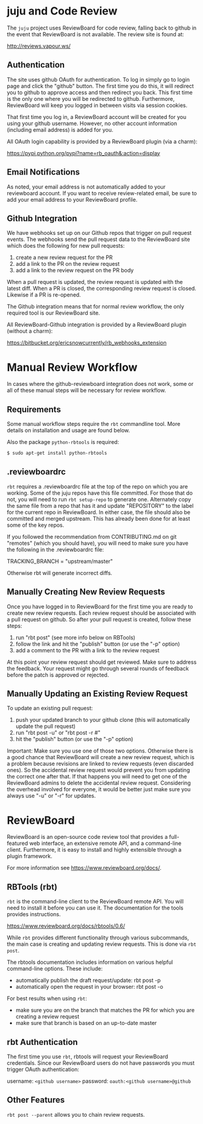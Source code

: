 juju and Code Review
====================

The `juju` project uses ReviewBoard for code review, falling back to
github in the event that ReviewBoard is not available.  The review site
is found at:

 http://reviews.vapour.ws/

Authentication
--------------

The site uses github OAuth for authentication.  To log in simply go to
login page and click the "github" button.  The first time you do this,
it will redirect you to github to approve access and then redirect you
back.  This first time is the only one where you will be redirected to
github.  Furthermore, ReviewBoard will keep you logged in between visits
via session cookies.

That first time you log in, a ReviewBoard account will be created for
you using your github username.  However, no other account information
(including email address) is added for you.

All OAuth login capability is provided by a ReviewBoard plugin (via a
charm):

 https://pypi.python.org/pypi?name=rb_oauth&:action=display

Email Notifications
-------------------

As noted, your email address is not automatically added to your
reviewboard account.  If you want to receive review-related email, be
sure to add your email address to your ReviewBoard profile.

Github Integration
------------------

We have webhooks set up on our Github repos that trigger on pull request
events.  The webhooks send the pull request data to the ReviewBoard site
which does the following for new pull requests:

1. create a new review request for the PR
2. add a link to the PR on the review request 
3. add a link to the review request on the PR body

When a pull request is updated, the review request is updated with the
latest diff.  When a PR is closed, the corresponding review request is
closed.  Likewise if a PR is re-opened.

The Github integration means that for normal review workflow, the only
required tool is our ReviewBoard site.

All ReviewBoard-Github integration is provided by a ReviewBoard plugin
(without a charm):

 https://bitbucket.org/ericsnowcurrently/rb_webhooks_extension


Manual Review Workflow
======================

In cases where the github-reviewboard integration does not work, some or
all of these manual steps will be necessary for review workflow.

Requirements
------------

Some manual workflow steps require the `rbt` commandline tool.  More
details on installation and usage are found below.

Also the package `python-rbtools` is required:

```bash
$ sudo apt-get install python-rbtools
```

.reviewboardrc
--------------

`rbt` requires a .reviewboardrc file at the top of the repo on which you
are working.  Some of the juju repos have this file committed.  For
those that do not, you will need to run `rbt setup-repo` to generate
one.  Alternately copy the same file from a repo that has it and update
"REPOSITORY" to the label for the current repo in ReviewBoard.  In
either case, the file should also be committed and merged upstream.
This has already been done for at least some of the key repos.

If you followed the recommendation from CONTRIBUTING.md on git "remotes"
(which you should have), you will need to make sure you have the
following in the .reviewboardrc file:

 TRACKING_BRANCH = "upstream/master"

Otherwise rbt will generate incorrect diffs.

Manually Creating New Review Requests
-------------------------------------

Once you have logged in to ReviewBoard for the first time you are ready
to create new review requests.  Each review request should be associated
with a pull request on github.  So after your pull request is created,
follow these steps:

1. run "rbt post" (see more info below on RBTools)
2. follow the link and hit the "publish" button (or use the "-p" option)
3. add a comment to the PR with a link to the review request

At this point your review request should get reviewed.  Make sure to
address the feedback.  Your request might go through several rounds of
feedback before the patch is approved or rejected.

Manually Updating an Existing Review Request
--------------------------------------------

To update an existing pull request:

1. push your updated branch to your github clone (this will
   automatically update the pull request)
2. run "rbt post -u" or "rbt post -r #"
3. hit the "publish" button (or use the "-p" option)

Important: Make sure you use one of those two options.  Otherwise there
is a good chance that ReviewBoard will create a new review request,
which is a problem because revisions are linked to review requests
(even discarded ones).  So the accidental review request would prevent
you from updating the correct one after that.  If that happens you will
need to get one of the ReviewBoard admins to delete the accidental
review request.  Considering the overhead involved for everyone, it
would be better just make sure you always use "-u" or "-r" for updates.


ReviewBoard
===========

ReviewBoard is an open-source code review tool that provides a full-
featured web interface, an extensive remote API, and a command-line
client.  Furthermore, it is easy to install and highly extensible
through a plugin framework.

For more information see https://www.reviewboard.org/docs/.

RBTools (rbt)
-----------------------------

`rbt` is the command-line client to the ReviewBoard remote API.  You
will need to install it before you can use it.  The documentation for
the tools provides instructions.

  https://www.reviewboard.org/docs/rbtools/0.6/

While `rbt` provides different functionality through various
subcommands, the main case is creating and updating review requests.
This is done via `rbt post`.

The rbtools documentation includes information on various helpful
command-line options.  These include:

* automatically publish the draft request/update: rbt post -p
* automatically open the request in your browser: rbt post -o

For best results when using `rbt`:

* make sure you are on the branch that matches the PR for which you are
  creating a review request
* make sure that branch is based on an up-to-date master

rbt Authentication
------------------

The first time you use `rbt`, rbtools will request your ReviewBoard
credentials.  Since our ReviewBoard users do not have passwords you must
trigger OAuth authentication:

  username: `<github username>`
  password: `oauth:<github username>@github`

Other Features
--------------

`rbt post --parent` allows you to chain review requests.
